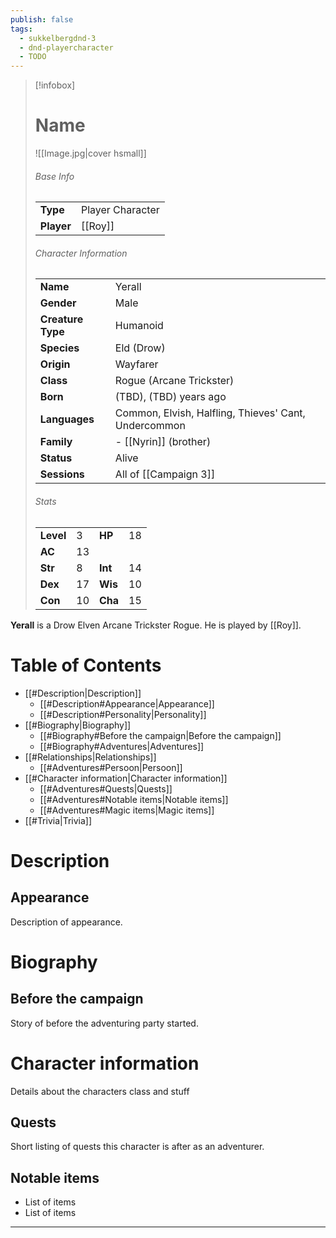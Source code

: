 ```yaml
---
publish: false
tags:
  - sukkelbergdnd-3
  - dnd-playercharacter
  - TODO
---
```

> [!infobox]  
> # Name
> ![[Image.jpg|cover hsmall]]  
> ###### Base Info
> | | |  
> |---|---|  
> | **Type** | Player Character |
> | **Player** | [[Roy]] |
> ###### Character Information  
> | | |  
> |---|---|  
> | **Name** | Yerall |
> | **Gender** | Male | 
> | **Creature Type** | Humanoid |
> | **Species** | Eld (Drow) |  
> | **Origin** | Wayfarer |
> | **Class** | Rogue (Arcane Trickster) |  
> | **Born** | (TBD), (TBD) years ago|  
> | **Languages** | Common, Elvish, Halfling, Thieves' Cant, Undercommon |  
> | **Family** | - [[Nyrin]] (brother) |
> | **Status** | Alive |
> | **Sessions** | All of [[Campaign 3]] |
> ###### Stats
> | | | | |
> |---|---|---|---|
> | **Level** | 3 | **HP** | 18 |
> | **AC** | 13 | | |
> | **Str** | 8 | **Int** | 14 |
> | **Dex** | 17 | **Wis** | 10 |
> | **Con** | 10 | **Cha** | 15 |

**Yerall** is a Drow Elven Arcane Trickster Rogue. He is played by [[Roy]]. 
# Table of Contents
- [[#Description|Description]]
	- [[#Description#Appearance|Appearance]]
	- [[#Description#Personality|Personality]]
- [[#Biography|Biography]]
	- [[#Biography#Before the campaign|Before the campaign]]
	- [[#Biography#Adventures|Adventures]]
- [[#Relationships|Relationships]]
	- [[#Adventures#Persoon|Persoon]]
- [[#Character information|Character information]]
	- [[#Adventures#Quests|Quests]]
	- [[#Adventures#Notable items|Notable items]]
	- [[#Adventures#Magic items|Magic items]]
- [[#Trivia|Trivia]]
# Description
## Appearance
Description of appearance.
# Biography
## Before the campaign
Story of before the adventuring party started.
# Character information
Details about the characters class and stuff
## Quests
Short listing of quests this character is after as an adventurer.
## Notable items
- List of items
- List of items
***
